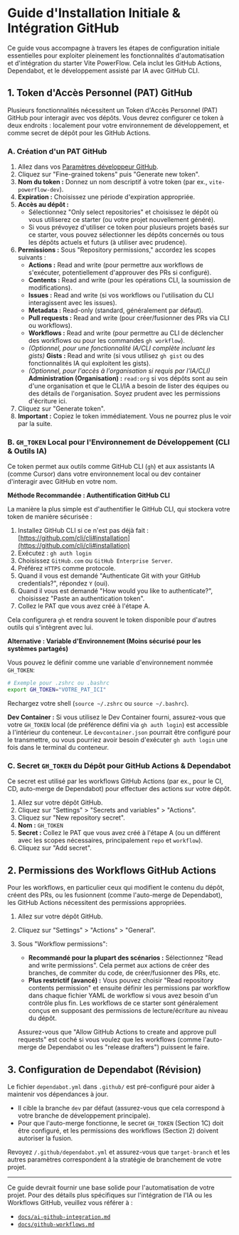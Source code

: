 # Guide d'Installation Initiale & Intégration GitHub

Ce guide vous accompagne à travers les étapes de configuration initiale essentielles pour exploiter pleinement les fonctionnalités d'automatisation et d'intégration du starter Vite PowerFlow. Cela inclut les GitHub Actions, Dependabot, et le développement assisté par IA avec GitHub CLI.

## 1. Token d'Accès Personnel (PAT) GitHub

Plusieurs fonctionnalités nécessitent un Token d'Accès Personnel (PAT) GitHub pour interagir avec vos dépôts. Vous devrez configurer ce token à deux endroits : localement pour votre environnement de développement, et comme secret de dépôt pour les GitHub Actions.

### A. Création d'un PAT GitHub

1.  Allez dans vos [Paramètres développeur GitHub](https://github.com/settings/tokens?type=beta).
2.  Cliquez sur "Fine-grained tokens" puis "Generate new token".
3.  **Nom du token :** Donnez un nom descriptif à votre token (par ex., `vite-powerflow-dev`).
4.  **Expiration :** Choisissez une période d'expiration appropriée.
5.  **Accès au dépôt :**
    - Sélectionnez "Only select repositories" et choisissez le dépôt où vous utiliserez ce starter (ou votre projet nouvellement généré).
    - Si vous prévoyez d'utiliser ce token pour plusieurs projets basés sur ce starter, vous pouvez sélectionner les dépôts concernés ou tous les dépôts actuels et futurs (à utiliser avec prudence).
6.  **Permissions :** Sous "Repository permissions," accordez les scopes suivants :
    - **Actions :** Read and write (pour permettre aux workflows de s'exécuter, potentiellement d'approuver des PRs si configuré).
    - **Contents :** Read and write (pour les opérations CLI, la soumission de modifications).
    - **Issues :** Read and write (si vos workflows ou l'utilisation du CLI interagissent avec les issues).
    - **Metadata :** Read-only (standard, généralement par défaut).
    - **Pull requests :** Read and write (pour créer/fusionner des PRs via CLI ou workflows).
    - **Workflows :** Read and write (pour permettre au CLI de déclencher des workflows ou pour les commandes `gh workflow`).
    - _(Optionnel, pour une fonctionnalité IA/CLI complète incluant les gists)_ **Gists :** Read and write (si vous utilisez `gh gist` ou des fonctionnalités IA qui exploitent les gists).
    - _(Optionnel, pour l'accès à l'organisation si requis par l'IA/CLI)_ **Administration (Organisation) :** `read:org` si vos dépôts sont au sein d'une organisation et que le CLI/IA a besoin de lister des équipes ou des détails de l'organisation. Soyez prudent avec les permissions d'écriture ici.
7.  Cliquez sur "Generate token".
8.  **Important :** Copiez le token immédiatement. Vous ne pourrez plus le voir par la suite.

### B. `GH_TOKEN` Local pour l'Environnement de Développement (CLI & Outils IA)

Ce token permet aux outils comme GitHub CLI (`gh`) et aux assistants IA (comme Cursor) dans votre environnement local ou dev container d'interagir avec GitHub en votre nom.

**Méthode Recommandée : Authentification GitHub CLI**

La manière la plus simple est d'authentifier le GitHub CLI, qui stockera votre token de manière sécurisée :

1.  Installez GitHub CLI si ce n'est pas déjà fait : [https://github.com/cli/cli#installation](https://github.com/cli/cli#installation)
2.  Exécutez : `gh auth login`
3.  Choisissez `GitHub.com` ou `GitHub Enterprise Server`.
4.  Préférez `HTTPS` comme protocole.
5.  Quand il vous est demandé "Authenticate Git with your GitHub credentials?", répondez `Y` (oui).
6.  Quand il vous est demandé "How would you like to authenticate?", choisissez "Paste an authentication token".
7.  Collez le PAT que vous avez créé à l'étape A.

Cela configurera `gh` et rendra souvent le token disponible pour d'autres outils qui s'intègrent avec lui.

**Alternative : Variable d'Environnement (Moins sécurisé pour les systèmes partagés)**

Vous pouvez le définir comme une variable d'environnement nommée `GH_TOKEN`:

```bash
# Exemple pour .zshrc ou .bashrc
export GH_TOKEN="VOTRE_PAT_ICI"
```

Rechargez votre shell (`source ~/.zshrc` ou `source ~/.bashrc`).

**Dev Container :** Si vous utilisez le Dev Container fourni, assurez-vous que votre `GH_TOKEN` local (de préférence défini via `gh auth login`) est accessible à l'intérieur du conteneur. Le `devcontainer.json` pourrait être configuré pour le transmettre, ou vous pourriez avoir besoin d'exécuter `gh auth login` une fois dans le terminal du conteneur.

### C. Secret `GH_TOKEN` du Dépôt pour GitHub Actions & Dependabot

Ce secret est utilisé par les workflows GitHub Actions (par ex., pour le CI, CD, auto-merge de Dependabot) pour effectuer des actions sur votre dépôt.

1.  Allez sur votre dépôt GitHub.
2.  Cliquez sur "Settings" > "Secrets and variables" > "Actions".
3.  Cliquez sur "New repository secret".
4.  **Nom :** `GH_TOKEN`
5.  **Secret :** Collez le PAT que vous avez créé à l'étape A (ou un différent avec les scopes nécessaires, principalement `repo` et `workflow`).
6.  Cliquez sur "Add secret".

## 2. Permissions des Workflows GitHub Actions

Pour les workflows, en particulier ceux qui modifient le contenu du dépôt, créent des PRs, ou les fusionnent (comme l'auto-merge de Dependabot), les GitHub Actions nécessitent des permissions appropriées.

1.  Allez sur votre dépôt GitHub.
2.  Cliquez sur "Settings" > "Actions" > "General".
3.  Sous "Workflow permissions":

    - **Recommandé pour la plupart des scénarios :** Sélectionnez "Read and write permissions". Cela permet aux actions de créer des branches, de commiter du code, de créer/fusionner des PRs, etc.
    - **Plus restrictif (avancé) :** Vous pouvez choisir "Read repository contents permission" et ensuite définir les permissions par workflow dans chaque fichier YAML de workflow si vous avez besoin d'un contrôle plus fin. Les workflows de ce starter sont généralement conçus en supposant des permissions de lecture/écriture au niveau du dépôt.

    Assurez-vous que "Allow GitHub Actions to create and approve pull requests" est coché si vous voulez que les workflows (comme l'auto-merge de Dependabot ou les "release drafters") puissent le faire.

## 3. Configuration de Dependabot (Révision)

Le fichier `dependabot.yml` dans `.github/` est pré-configuré pour aider à maintenir vos dépendances à jour.

- Il cible la branche `dev` par défaut (assurez-vous que cela correspond à votre branche de développement principale).
- Pour que l'auto-merge fonctionne, le secret `GH_TOKEN` (Section 1C) doit être configuré, et les permissions des workflows (Section 2) doivent autoriser la fusion.

Revoyez `/.github/dependabot.yml` et assurez-vous que `target-branch` et les autres paramètres correspondent à la stratégie de branchement de votre projet.

---

Ce guide devrait fournir une base solide pour l'automatisation de votre projet. Pour des détails plus spécifiques sur l'intégration de l'IA ou les Workflows GitHub, veuillez vous référer à :

- [`docs/ai-github-integration.md`](./ai-github-integration.md)
- [`docs/github-workflows.md`](./github-workflows.md)
